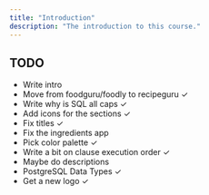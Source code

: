 ```yaml
---
title: "Introduction"
description: "The introduction to this course."
---
```


## TODO

- Write intro
- Move from foodguru/foodly to recipeguru ✓
- Write why is SQL all caps ✓
- Add icons for the sections ✓
- Fix titles ✓
- Fix the ingredients app
- Pick color palette ✓
- Write a bit on clause execution order ✓
- Maybe do descriptions
- PostgreSQL Data Types ✓
- Get a new logo ✓

[twitter]: https://twitter.com/holtbt
[fem]: https://www.frontendmasters.com
